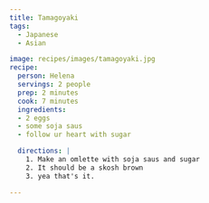 ```yaml
---
title: Tamagoyaki
tags:
  - Japanese
  - Asian

image: recipes/images/tamagoyaki.jpg
recipe:
  person: Helena
  servings: 2 people
  prep: 2 minutes
  cook: 7 minutes
  ingredients:
  - 2 eggs
  - some soja saus
  - follow ur heart with sugar

  directions: |
    1. Make an omlette with soja saus and sugar
    2. It should be a skosh brown
    3. yea that's it.

---
```


